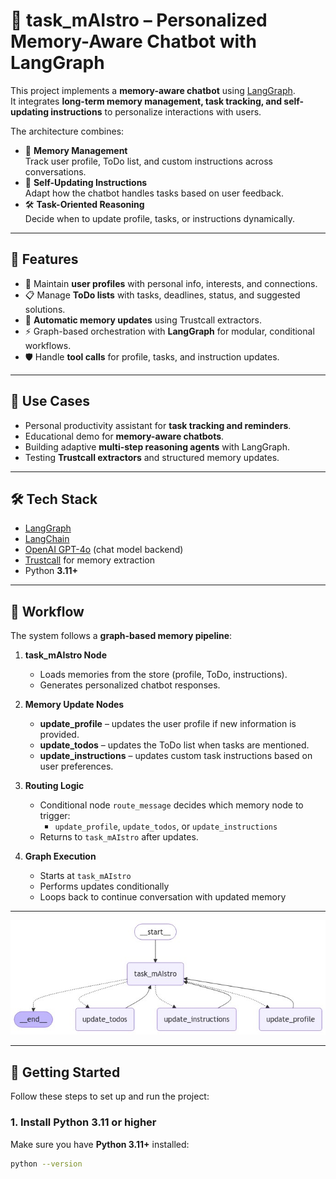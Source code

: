 # 🤖 task_mAIstro – Personalized Memory-Aware Chatbot with LangGraph

This project implements a **memory-aware chatbot** using [LangGraph](https://github.com/langchain-ai/langgraph).  
It integrates **long-term memory management, task tracking, and self-updating instructions** to personalize interactions with users.  

The architecture combines:
- 🧠 **Memory Management**  
  Track user profile, ToDo list, and custom instructions across conversations.  
- 🔄 **Self-Updating Instructions**  
  Adapt how the chatbot handles tasks based on user feedback.  
- 🛠️ **Task-Oriented Reasoning**  
  Decide when to update profile, tasks, or instructions dynamically.  

---

## 🚀 Features
- 🧠 Maintain **user profiles** with personal info, interests, and connections.  
- 📋 Manage **ToDo lists** with tasks, deadlines, status, and suggested solutions.  
- 🔁 **Automatic memory updates** using Trustcall extractors.  
- ⚡ Graph-based orchestration with **LangGraph** for modular, conditional workflows.  
- 🛡️ Handle **tool calls** for profile, tasks, and instruction updates.  

---

## 📌 Use Cases
- Personal productivity assistant for **task tracking and reminders**.  
- Educational demo for **memory-aware chatbots**.  
- Building adaptive **multi-step reasoning agents** with LangGraph.  
- Testing **Trustcall extractors** and structured memory updates.  

---

## 🛠️ Tech Stack
- [LangGraph](https://github.com/langchain-ai/langgraph)  
- [LangChain](https://www.langchain.com/)  
- [OpenAI GPT-4o](https://platform.openai.com/) (chat model backend)  
- [Trustcall](https://trustcall.com/) for memory extraction  
- Python **3.11+**  

---

## 🧠 Workflow
The system follows a **graph-based memory pipeline**:

1. **task_mAIstro Node**  
   - Loads memories from the store (profile, ToDo, instructions).  
   - Generates personalized chatbot responses.  

2. **Memory Update Nodes**  
   - **update_profile** – updates the user profile if new information is provided.  
   - **update_todos** – updates the ToDo list when tasks are mentioned.  
   - **update_instructions** – updates custom task instructions based on user preferences.  

3. **Routing Logic**  
   - Conditional node `route_message` decides which memory node to trigger:  
     - `update_profile`, `update_todos`, or `update_instructions`  
   - Returns to `task_mAIstro` after updates.  

4. **Graph Execution**  
   - Starts at `task_mAIstro`  
   - Performs updates conditionally  
   - Loops back to continue conversation with updated memory  

---

![System Architecture](output.jpeg)

---

## 🚀 Getting Started

Follow these steps to set up and run the project:

### 1. Install Python 3.11 or higher
Make sure you have **Python 3.11+** installed:

```bash
python --version
